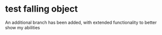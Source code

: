 # test falling object
An additional branch has been added, with extended functionality to better show my abilities

